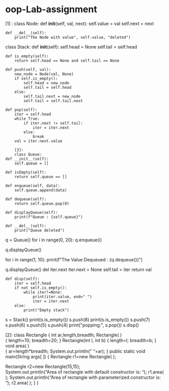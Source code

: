 # oop-Lab-assignment
[1] :
class Node:
    def __init__(self, val, next):
        self.value = val
        self.next = next

    def __del__(self):
        print("The Node with value", self.value, "deleted")

class Stack:
    def __init__(self):
        self.head = None
        self.tail = self.head

    def is_empty(self):
        return self.head == None and self.tail == None

    def push(self, val):
        new_node = Node(val, None)
        if self.is_empty():
            self.head = new_node
            self.tail = self.head
        else:
            self.tail.next = new_node
            self.tail = self.tail.next

    def pop(self):
        iter = self.head
        while True:
            if iter.next != self.tail:
                iter = iter.next
            else:
                break
        val = iter.next.value
        
        [3]:
        class Queue:
    def __init__(self):
        self.queue = []

    def isEmpty(self):
        return self.queue == []

    def enqueue(self, data):
        self.queue.append(data)

    def dequeue(self):
        return self.queue.pop(0)

    def displayQueue(self):
        print(f"Queue : {self.queue}")

    def __del__(self):
        print("Queue deleted")

q = Queue()
for i in range(0, 20):
    q.enqueue(i)

q.displayQueue()

for i in range(1, 10):
    print(f"The Value Dequeued : {q.dequeue()}")

q.displayQueue()
        del iter.next
        iter.next = None
        self.tail = iter
        return val


    def disp(self):
        iter = self.head
        if not self.is_empty():
            while iter!=None:
                print(iter.value, end=" ")
                iter = iter.next
        else:
            print("Empty stack")

s = Stack()
print(s.is_empty())
s.push(8)
print(s.is_empty())
s.push(7)
s.push(6)
s.push(5)
s.push(4)
print("popping:", s.pop())
s.disp()

[2]:
class Rectangle
{
int ar,length,breadth;
Rectangle( )    
{
length=10;
breadth=20;
}
Rectangle(int l, int b) 
{
length=l;
breadth=b;
}
void area( )        
{
ar=length*breadth;
System.out.println(” “+ar);
}
public static void main(String args[ ])
{
Rectangle r1=new Rectangle( );    

Rectangle r2=new Rectangle(15,15);  
System.out.println(“Area of rectangle with default constructor is: “);
r1.area( );
System.out.println(“Area of rectangle with parameterized constructor is: “);
r2.area( );
}
}

